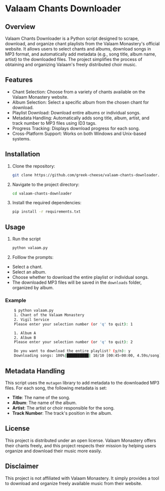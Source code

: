 # Valaam Chants Downloader

## Overview

Valaam Chants Downloader is a Python script designed to scrape, download, and organize chant playlists from the Valaam Monastery's official website. It allows users to select chants and albums, download songs in MP3 format, and automatically add metadata (e.g., song title, album name, artist) to the downloaded files. The project simplifies the process of obtaining and organizing Valaam's freely distributed choir music.

## Features

- Chant Selection: Choose from a variety of chants available on the Valaam Monastery website.
- Album Selection: Select a specific album from the chosen chant for download.
- Playlist Download: Download entire albums or individual songs.
- Metadata Handling: Automatically adds song title, album, artist, and track number to MP3 files using ID3 tags.
- Progress Tracking: Displays download progress for each song.
- Cross-Platform Support: Works on both Windows and Unix-based systems.

## Installation

1. Clone the repository:

    ```bash
    git clone https://github.com/greek-cheese/valaam-chants-downloader.git
    ```

1. Navigate to the project directory:

    ```bash
    cd valaam-chants-downloader
    ```

1. Install the required dependencies:

    ```bash
    pip install -r requirements.txt
    ```

## Usage

1. Run the script

    ```bash
    python valaam.py
    ```

1. Folllow the prompts:

- Select a chant.
- Select an album.
- Choose whether to download the entire playlist or individual songs.
- The downloaded MP3 files will be saved in the `downloads` folder, organized by album.

### Example

```bash
    $ python valaam.py
    1. Chant of the Valaam Monastery
    2. Vigil Service
    Please enter your selection number (or 'q' to quit): 1

    1. Album A
    2. Album B
    Please enter your selection number (or 'q' to quit): 2

    Do you want to download the entire playlist? (y/n): y
    Downloading songs: 100%|██████████| 10/10 [00:45<00:00, 4.59s/song]
```

## Metadata Handling

This script uses the `mutagen` library to add metadata to the downloaded MP3 files. For each song, the following metadata is set:

- **Title**: The name of the song.
- **Album**: The name of the album.
- **Artist**: The artist or choir responsible for the song.
- **Track Number**: The track's position in the album.

## License

This project is distributed under an open license. Valaam Monastery offers their chants freely, and this project respects their mission by helping users organize and download their music more easily.

## Disclaimer

This project is not affiliated with Valaam Monastery. It simply provides a tool to download and organize freely available music from their website.
